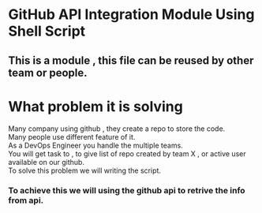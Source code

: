 # GitHub API Integration Module Using Shell Script
## This is a module , this file can be reused by other team or people.

# What problem it is solving
Many company using github , they create a repo to store the code.\
Many people use different feature of it.\
As a DevOps Engineer you handle the multiple teams.\
You will get task to , to give list of repo created by team X , or active user available on our github.\
To solve this problem we will writing the script.

### To achieve this we will using the github api to retrive the info from api.


